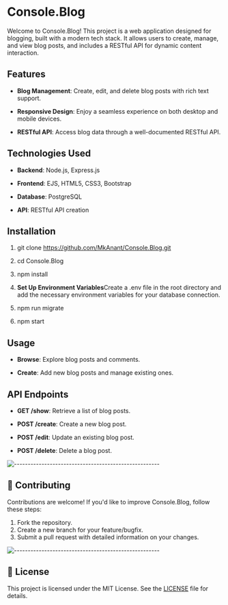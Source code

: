 Console.Blog
============

Welcome to Console.Blog! This project is a web application designed for blogging, built with a modern tech stack. It allows users to create, manage, and view blog posts, and includes a RESTful API for dynamic content interaction.

Features
--------
    
*   **Blog Management**: Create, edit, and delete blog posts with rich text support.
    
*   **Responsive Design**: Enjoy a seamless experience on both desktop and mobile devices.
    
*   **RESTful API**: Access blog data through a well-documented RESTful API.
    

Technologies Used
-----------------

*   **Backend**: Node.js, Express.js
    
*   **Frontend**: EJS, HTML5, CSS3, Bootstrap
    
*   **Database**: PostgreSQL
    
*   **API**: RESTful API creation
    

Installation
------------

1.  git clone https://github.com/MkAnant/Console.Blog.git
    
2.  cd Console.Blog
    
3.  npm install
    
4.  **Set Up Environment Variables**Create a .env file in the root directory and add the necessary environment variables for your database connection.
    
5.  npm run migrate
    
6.  npm start
    

Usage
-----

*   **Browse**: Explore blog posts and comments.
    
*   **Create**: Add new blog posts and manage existing ones.
    

API Endpoints
-------------

*   **GET /show**: Retrieve a list of blog posts.
    
*   **POST /create**: Create a new blog post.
    
*   **POST /edit**: Update an existing blog post.
    
*   **POST /delete**: Delete a blog post.

![-----------------------------------------------------](https://raw.githubusercontent.com/andreasbm/readme/master/assets/lines/rainbow.png)

<!-- CONTRIBUTING -->
<h2 id="contributing"> 🤝 Contributing</h2>

<p> Contributions are welcome! If you'd like to improve Console.Blog, follow these steps: </p>
<ol>
  <li>Fork the repository.</li>
  <li>Create a new branch for your feature/bugfix.</li>
  <li>Submit a pull request with detailed information on your changes.</li>
</ol>

![-----------------------------------------------------](https://raw.githubusercontent.com/andreasbm/readme/master/assets/lines/rainbow.png)

<!-- LICENSE -->
<h2 id="license"> 📝 License</h2>

This project is licensed under the MIT License. See the [LICENSE](LICENSE) file for details.
